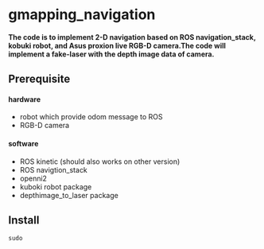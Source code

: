 # gmapping_navigation
#### The code is to implement 2-D navigation based on ROS navigation_stack, kobuki robot, and Asus proxion live RGB-D camera.The code will implement a fake-laser with the depth image data of camera.

## Prerequisite
#### hardware 
- robot which provide odom message to ROS
- RGB-D camera
#### software 
- ROS kinetic (should also works on other version)
- ROS navigtion_stack 
- openni2
- kuboki robot package 
- depthimage_to_laser package

## Install
```
sudo 

```
